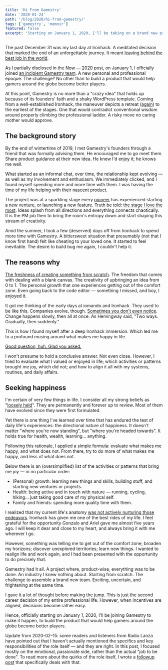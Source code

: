 ```yaml
---
title: 'Hi From Gamestry'
date: '2020-01-24'
path: '/blog/2020/hi-from-gamestry/'
tags: ['gamestry', 'memoir']
featured: false
excerpt: "Starting on January 1, 2020, I'll be taking on a brand new project. I'll be joining a nascent Gamestry to make it happen: to build the product that would help gamers around the globe become better players."
---
```


The past December 31 was my last day at Ironhack. A meditated decision that marked the end of an unforgettable journey. It meant [leaving behind the best job in the world](/blog/2020/thank-you-and-goodbye-ironhack).

As I partially disclosed in the [Now — 2020](/blog/2020/resolutions) post, on January 1, I officially joined [an incipient Gamestry team](/tags/gamestry). A new personal and professional époque. The challenge? No other than to build a product that would help gamers around the globe become better players.

At this point, Gamestry is no more than a "crazy idea" that holds up because of its founders' faith and a shaky WordPress template. Coming from a well-established Ironhack, the maneuver depicts a retreat ([again](/blog/2017/back-to-product)) to the earliest of the stages. One that would contradict conventional wisdom around properly climbing the professional ladder. A risky move no caring mother would approve.

## The background story

By the end of wintertime of 2019, I met Gamestry's founders through a friend that was formally advising them. He encouraged me to go meet them. Share product guidance at their new idea. He knew I'd enjoy it; he knows me well.

What started as an informal chat, over time, the relationship kept evolving — as well as my involvement and enthusiasm. We immediately clicked, and I found myself spending more and more time with them. I was having the time of my life helping with their nascent product.

The project was at a sparkling stage every [pioneer](https://firstround.com/review/the-power-of-the-elastic-product-team-airbnbs-first-pm-on-how-to-build-your-own/) has experienced starting a new venture, or launching a new feature. Truth be told: [the stage I love the most](/blog/2016/the-power-of-not-knowing). Ideas splash from all directions and everything connects chaotically. It is the PM job then to bring the room's entropy down and start shaping this stream of creativity.

Amid the summer, I took a few (deserved) days off from Ironhack to spend more time with Gamestry. A bittersweet situation that presumably (not that I know first hand) felt like cheating to your loved one. It started to feel inevitable. The desire to build bug me again, I couldn't help it.

## The reasons why

[The freshness of creating something from scratch](/blog/2014/discovering-as-you-go). The freedom that comes with dealing with a blank canvas. The creativity of upbringing an idea from 0 to 1. The personal growth that one experiences getting out of the comfort zone. Even going back to the code editor — something I missed, and boy, I enjoyed it.

It got me thinking of the early days at iomando and Ironhack. They used to be like this. Companies evolve, though. [Sometimes you don't even notice](https://en.wikipedia.org/wiki/Boiling_frog). Change happens slowly, then all at once. As Hemingway said, "Two ways. Gradually, then suddenly."

This is how I found myself after a deep Ironhack immersion. Which led me to a profound musing around what makes me happy in life.

[Good question, huh. Glad you asked.](/tags/happiness)

I won't presume to hold a conclusive answer. Not even close. However, I tried to evaluate what I valued or enjoyed in life; which activities or patterns brought me joy, which did not; and how to align it all with my systems, routines, and daily affairs.

## Seeking happiness

I'm certain of very few things in life. I consider all my strong beliefs as "[loosely held](/blog/2019/strong-opinions-loosely-held)". They are permanently and forever up to review. Most of them have evolved since they were first formulated.

Yet there is one thing I've learned over time that has endured the test of daily life's experiences: the directional nature of happiness. It doesn't matter "where you're now standing", but "where you're headed towards". It holds true for health, wealth, learning... anything.

Following this rationale, I applied a simple formula: evaluate what makes me happy, and what does not. From there, try to do more of what makes me happy, and less of what does not.

Below there is an (oversimplified) list of the activities or patterns that bring me joy — in no particular order:

- (Personal) growth: learning new things and skills, building stuff, and starting new ventures or projects.
- Health: being active and in touch with nature — running, cycling, hiking... just taking good care of my physical self.
- Family and friends: spending more quality time with them.

I realized that my current life's anatomy [was not actively nurturing those endeavors](/blog/2019/retrospective). Ironhack has given me one of the best rides of my life. I feel grateful for the opportunity Gonzalo and Ariel gave me almost five years ago. I will keep it dear and close to my heart, and always bring it with me wherever I go.

However, something was telling me to get out of the comfort zone; broaden my horizons; discover unexplored territories; learn new things. I wanted to realign life and work again, and I had been presented with the opportunity to do precisely that.

Gamestry had it all. A project where, product-wise, everything was to be done. An industry I knew nothing about. Starting from scratch. The challenge to assemble a brand new team. Exciting, uncertain, and frightening at the same time.

I gave it a lot of thought before making the jump. This is just the second career decision of my entire professional life. However, when incentives are aligned, decisions become rather easy.

Hence, officially starting on January 1, 2020, I'll be joining Gamestry to make it happen, to build the product that would help gamers around the globe become better players.

Update from 2020-02-15: some readers and listeners from Radio Lanza have pointed out that I haven't actually mentioned the specifics and key responsibilities of the role itself — and they are right. In this post, I focused mostly on the emotional, passionate side, rather than the actual "job to be done". To read more about the quirks of the role itself, I wrote a [followup post](/blog/2020/what-gamestry-is-about) that specifically deals with that.
